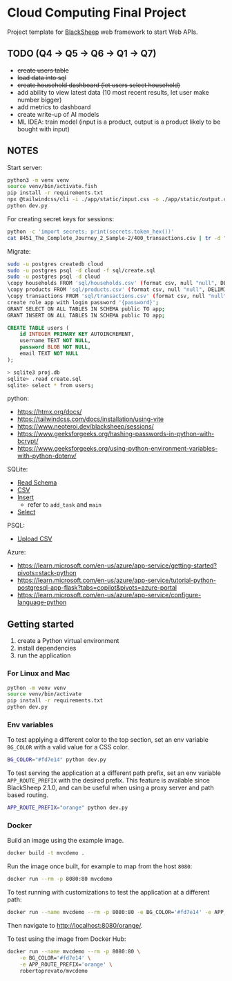 # Cloud Computing Final Project

Project template for [BlackSheep](https://github.com/Neoteroi/BlackSheep)
web framework to start Web APIs.

## TODO (Q4 -> Q5 -> Q6 -> Q1 -> Q7)
- ~~create users table~~
- ~~load data into sql~~
- ~~create household dashboard (let users select household)~~
- add ability to view latest data (10 most recent results, let user make number bigger)
- add metrics to dashboard
- create write-up of AI models 
- ML IDEA: train model (input is a product, output is a product likely to be bought with input)

## NOTES
Start server:
```bash
python3 -m venv venv
source venv/bin/activate.fish 
pip install -r requirements.txt
npx @tailwindcss/cli -i ./app/static/input.css -o ./app/static/output.css --watch
python dev.py
```

For creating secret keys for sessions:
```bash
python -c 'import secrets; print(secrets.token_hex())'
cat 8451_The_Complete_Journey_2_Sample-2/400_transactions.csv | tr -d "[:blank:]" > transactions.csv 
```

Migrate:
```bash
sudo -u postgres createdb cloud
sudo -u postgres psql -d cloud -f sql/create.sql
sudo -u postgres psql -d cloud
\copy households FROM 'sql/households.csv' (format csv, null "null", DELIMITER ',', HEADER);
\copy products FROM 'sql/products.csv' (format csv, null "null", DELIMITER ',', HEADER);
\copy transactions FROM 'sql/transactions.csv' (format csv, null "null", DELIMITER ',', HEADER);
create role app with login password '{password}';
GRANT SELECT ON ALL TABLES IN SCHEMA public TO app;
GRANT INSERT ON ALL TABLES IN SCHEMA public TO app;
```

```sql
CREATE TABLE users (
    id INTEGER PRIMARY KEY AUTOINCREMENT,
    username TEXT NOT NULL,
    password BLOB NOT NULL,
    email TEXT NOT NULL
);
```
``` bash
> sqlite3 proj.db
sqlite> .read create.sql
sqlite> select * from users;
```

python:
- https://htmx.org/docs/
- https://tailwindcss.com/docs/installation/using-vite
- https://www.neoteroi.dev/blacksheep/sessions/
- https://www.geeksforgeeks.org/hashing-passwords-in-python-with-bcrypt/
- https://www.geeksforgeeks.org/using-python-environment-variables-with-python-dotenv/

SQLite:
- [Read Schema](https://www.sqlitetutorial.net/sqlite-describe-table/)
- [CSV](https://www.sqlitetutorial.net/sqlite-import-csv/)
- [Insert](https://www.sqlitetutorial.net/sqlite-python/insert/)
    - refer to `add_task` and `main`
- [Select](https://www.sqlitetutorial.net/sqlite-python/sqlite-python-select/)

PSQL:
- [Upload CSV](https://stackoverflow.com/questions/2987433/how-to-import-csv-file-data-into-a-postgresql-table)

Azure:
- https://learn.microsoft.com/en-us/azure/app-service/getting-started?pivots=stack-python
- https://learn.microsoft.com/en-us/azure/app-service/tutorial-python-postgresql-app-flask?tabs=copilot&pivots=azure-portal
- https://learn.microsoft.com/en-us/azure/app-service/configure-language-python

## Getting started

1. create a Python virtual environment
2. install dependencies
3. run the application

### For Linux and Mac

```bash
python -m venv venv
source venv/bin/activate
pip install -r requirements.txt
python dev.py
```

### Env variables

To test applying a different color to the top section, set an env variable
`BG_COLOR` with a valid value for a CSS color.

```bash
BG_COLOR="#fd7e14" python dev.py
```

To test serving the application at a different path prefix, set an env variable
`APP_ROUTE_PREFIX` with the desired prefix. This feature is available since
BlackSheep 2.1.0, and can be useful when using a proxy server and path based
routing.

```bash
APP_ROUTE_PREFIX="orange" python dev.py
```

### Docker

Build an image using the example image.

```bash
docker build -t mvcdemo .
```

Run the image once built, for example to map from the host `8080`:

```bash
docker run --rm -p 8080:80 mvcdemo
```

To test running with customizations to test the application at a different
path:

```bash
docker run --name mvcdemo --rm -p 8080:80 -e BG_COLOR='#fd7e14' -e APP_ROUTE_PREFIX='orange' mvcdemo
```

Then navigate to [http://localhost:8080/orange/](http://localhost:8080/orange/).

To test using the image from Docker Hub:

```bash
docker run --name mvcdemo --rm -p 8080:80 \
    -e BG_COLOR='#fd7e14' \
    -e APP_ROUTE_PREFIX='orange' \
    robertoprevato/mvcdemo
```
